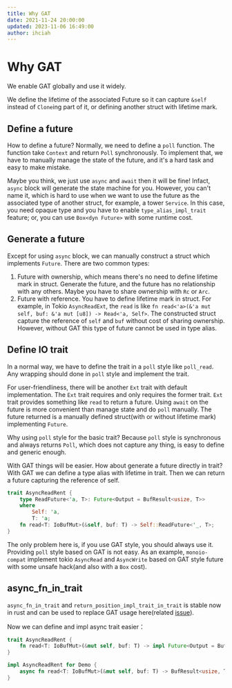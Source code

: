 ```yaml
---
title: Why GAT
date: 2021-11-24 20:00:00
updated: 2023-11-06 16:49:00
author: ihciah
---
```


# Why GAT

We enable GAT globally and use it widely.

We define the lifetime of the associated Future so it can capture `&self` instead of `Clone`ing part of it, or defining another struct with lifetime mark.

## Define a future
How to define a future? Normally, we need to define a `poll` function. The function take `Context` and return `Poll` synchronously. To implement that, we have to manually manage the state of the future, and it\'s a hard task and easy to make mistake.

Maybe you think, we just use `async` and `await` then it will be fine! Infact, `async` block will generate the state machine for you. However, you can\'t name it, which is hard to use when we want to use the future as the associated type of another struct, for example, a tower `Service`. In this case, you need opaque type and you have to enable `type_alias_impl_trait` feature; or, you can use `Box<dyn Future>` with some runtime cost.

## Generate a future
Except for using `async` block, we can manually construct a struct which implements `Future`. There are two common types:
1. Future with ownership, which means there\'s no need to define lifetime mark in struct. Generate the future, and the future has no relationship with any others. Maybe you have to share ownership with `Rc` or `Arc`.
2. Future with reference. You have to define lifetime mark in struct. For example, in Tokio `AsyncReadExt`, the `read` is like `fn read<'a>(&'a mut self, buf: &'a mut [u8]) -> Read<'a, Self>`. The constructed struct capture the reference of `self` and `buf` without cost of sharing ownership. However, without GAT this type of future cannot be used in type alias.

## Define IO trait
In a normal way, we have to define the trait in a `poll` style like `poll_read`. Any wrapping should done in `poll` style and implement the trait.

For user-friendliness, there will be another `Ext` trait with default implementation. The `Ext` trait requires and only requires the former trait. `Ext` trait provides something like `read` to return a future. Using `await` on the future is more convenient than manage state and do `poll` manually. The future returned is a manually defined struct(with or without lifetime mark) implementing `Future`.

Why using `poll` style for the basic trait? Because `poll` style is synchronous and always returns `Poll`, which does not capture any thing, is easy to define and generic enough.

With GAT things will be easier. How about generate a future directly in trait? With GAT we can define a type alias with lifetime in trait. Then we can return a future capturing the reference of self.
```rust
trait AsyncReadRent {
    type ReadFuture<'a, T>: Future<Output = BufResult<usize, T>>
    where
        Self: 'a,
        T: 'a;
    fn read<T: IoBufMut>(&self, buf: T) -> Self::ReadFuture<'_, T>;
}
```

The only problem here is, if you use GAT style, you should always use it. Providing `poll` style based on GAT is not easy. As an example, `monoio-compat` implement tokio `AsyncRead` and `AsyncWrite` based on GAT style future with some unsafe hack(and also with a `Box` cost).

## async_fn_in_trait
`async_fn_in_trait` and `return_position_impl_trait_in_trait` is stable now in rust and can be used to replace GAT usage here(related [issue](https://github.com/rust-lang/rust/issues/91611)).

Now we can define and impl async trait easier：
```rust
trait AsyncReadRent {
    fn read<T: IoBufMut>(&mut self, buf: T) -> impl Future<Output = BufResult<usize, T>>;
}

impl AsyncReadRent for Demo {
    async fn read<T: IoBufMut>(&mut self, buf: T) -> BufResult<usize, T> { ... }
}
```
